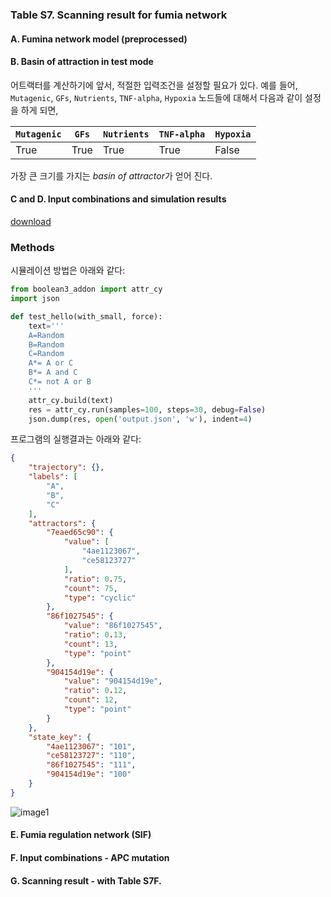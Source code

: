 ### Table S7. Scanning result for fumia network

#### A. Fumina network model (preprocessed)

#### B. Basin of attraction in test mode
어트랙터를 계산하기에 앞서, 적절한 입력조건을 설정할 필요가 있다. 예를 들어, `Mutagenic`, `GFs`, `Nutrients`, `TNF-alpha`, `Hypoxia` 노드들에 대해서 다음과 같이 설정을 하게 되면,

`Mutagenic` | `GFs` | `Nutrients` | `TNF-alpha` | `Hypoxia` |
---|---|---|---|---|
True|True|True|True|False|

가장 큰 크기를 가지는 *basin of attractor*가 얻어 진다.

#### C and D. Input combinations and simulation results
[download](http://gofile.me/3gpVt/QgRA45O0V)

### Methods
시뮬레이션 방법은 아래와 같다:
```python
from boolean3_addon import attr_cy
import json

def test_hello(with_small, force):
    text='''
    A=Random
    B=Random
    C=Random
    A*= A or C
    B*= A and C
    C*= not A or B
    '''
    attr_cy.build(text)
    res = attr_cy.run(samples=100, steps=30, debug=False)
    json.dump(res, open('output.json', 'w'), indent=4)
```
프로그램의 실행결과는 아래와 같다:

```json
{
    "trajectory": {},
    "labels": [
        "A",
        "B",
        "C"
    ],
    "attractors": {
        "7eaed65c90": {
            "value": [
                "4ae1123067",
                "ce58123727"
            ],
            "ratio": 0.75,
            "count": 75,
            "type": "cyclic"
        },
        "86f1027545": {
            "value": "86f1027545",
            "ratio": 0.13,
            "count": 13,
            "type": "point"
        },
        "904154d19e": {
            "value": "904154d19e",
            "ratio": 0.12,
            "count": 12,
            "type": "point"
        }
    },
    "state_key": {
        "4ae1123067": "101",
        "ce58123727": "110",
        "86f1027545": "111",
        "904154d19e": "100"
    }
}
```
![image1]

#### E. Fumia regulation network (SIF)

#### F. Input combinations - APC mutation

#### G. Scanning result - with Table S7F.

[image1]: https://www.dropbox.com/s/9hc801ibul8q14v/2016-10-15%2017_12_43-%EC%82%AC%EC%A7%84.png?dl=1
